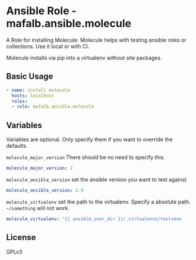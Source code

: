# Ansible Role - mafalb.ansible.molecule

A Role for installing Molecule. Molecule helps with testing ansible roles or collections. Use it local or with CI.

Molecule installs via pip into a virtualenv without site packages.

## Basic Usage

```yaml
- name: install molecule
  hosts: localhost
  roles:
  - role: mafalb.ansible.molecule
```

## Variables

Variables are optional. Only specify them if you want to override the defaults.

```molecule_major_version``` There should be no need to specify this.

```yaml
molecule_major_version: 2
```

```molecule_ansible_version``` set the ansible version you want to test against

```yaml
molecule_ansible_version: 2.9
```

```molecule_virtualenv``` set the path to the virtualenv. Specify a absolute path. ```~/something``` will not work.

```yaml
molecule_virtualenv: "{{ ansible_user_dir }}/.virtualenvs/testvenv
```

## License

GPLv3
